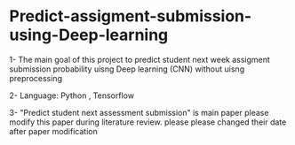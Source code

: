 # Predict-assigment-submission-using-Deep-learning
1- The main goal of this project to predict student next week assigment submission probability uisng Deep learning (CNN) without uisng preprocessing 

2- Language: Python , Tensorflow

3- "Predict student next assessment submission" is main paper please modify this paper during literature review. please please changed their date after paper modification 
